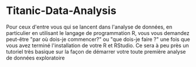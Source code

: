 # Titanic-Data-Analysis

Pour ceux d'entre vous qui se lancent dans l'analyse de données, en particulier en utilisant le langage de programmation R, vous vous demandez peut-être "par où dois-je commencer?" ou "que dois-je faire ?" une fois que vous avez terminé l'installation de votre R et RStudio.  Ce sera à peu près un tutoriel très basique sur la façon de démarrer votre toute première analyse de données exploratoire
